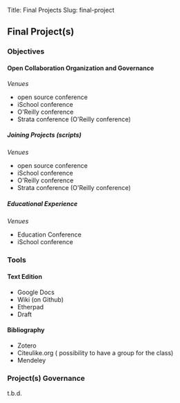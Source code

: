 Title: Final Projects
Slug: final-project

## Final Project(s)

### Objectives 

#### Open Collaboration Organization and Governance 

*Venues*

- open source conference
- iSchool conference 
- O'Reilly conference 
- Strata conference (O'Reilly conference) 

##### Joining Projects (scripts)

*Venues*

- open source conference
- iSchool conference 
- O'Reilly conference 
- Strata conference (O'Reilly conference) 

##### Educational Experience 

*Venues*

- Education Conference 
- iSchool conference 

### Tools 

#### Text Edition 
- Google Docs 
- Wiki (on Github) 
- Etherpad  
- Draft 

#### Bibliography 
- Zotero 
- Citeulike.org ( possibility to have a group for the class) 
- Mendeley

### Project(s) Governance

t.b.d.